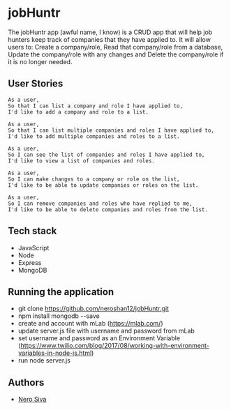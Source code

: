 # jobHuntr

The jobHuntr app (awful name, I know) is a CRUD app that will help job hunters keep track of companies that they have applied to. It will allow users to: Create a company/role, Read that company/role from a database, Update the company/role with any changes and Delete the company/role if it is no longer needed.

## User Stories

```
As a user,
So that I can list a company and role I have applied to,
I'd like to add a company and role to a list.
```

```
As a user,
So that I can list multiple companies and roles I have applied to,
I'd like to add multiple companies and roles to a list.
```

```
As a user,
So I can see the list of companies and roles I have applied to,
I'd like to view a list of companies and roles.
```

```
As a user,
So I can make changes to a company or role on the list,
I'd like to be able to update companies or roles on the list.
```

```
As a user,
So I can remove companies and roles who have replied to me,
I'd like to be able to delete companies and roles from the list.
```

## Tech stack

* JavaScript
* Node
* Express
* MongoDB

## Running the application

* git clone https://github.com/neroshan12/jobHuntr.git
* npm install mongodb --save
* create and account with mLab (https://mlab.com/)
* update server.js file with username and password from mLab
* set username and password as an Environment Variable (https://www.twilio.com/blog/2017/08/working-with-environment-variables-in-node-js.html)
* run node server.js

## Authors

* [Nero Siva](https://github.com/neroshan12)
